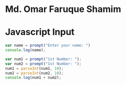 Md. Omar Faruque Shamim
========================



Javascript Input
========================

```js
var name = prompt("Enter your name: ")
console.log(name);

var num1 = prompt("1st Number: ");
var num2 = prompt("1st Number: ");
num1 = parseInt(num1, 10);
num2 = parseInt(num2, 10);
console.log(num1 + num2);

```




